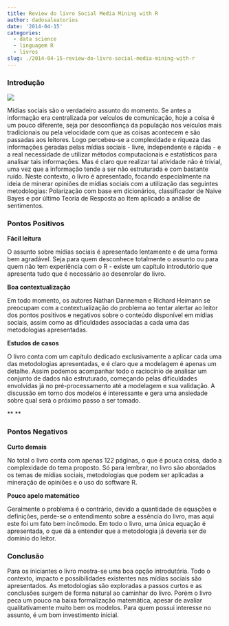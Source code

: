 ```yaml
---
title: Review do livro Social Media Mining with R
author: dadosaleatorios
date: '2014-04-15'
categories:
  - data science
  - linguagem R
  - livros
slug: ./2014-04-15-review-do-livro-social-media-mining-with-r
---
```


### Introdução

![](https://dadosaleatorios.files.wordpress.com/2014/04/bad1e-cover.jpg)

Mídias sociais são o verdadeiro assunto do momento. Se antes a informação era centralizada por veículos de comunicação, hoje a coisa é um pouco diferente, seja por desconfiança da população nos veículos mais tradicionais ou pela velocidade com que as coisas acontecem e são passadas aos leitores. Logo percebeu-se a complexidade e riqueza das informações geradas pelas mídias sociais - livre, independente e rápida - e a real necessidade de utilizar métodos computacionais e estatísticos para analisar tais informações. Mas é claro que realizar tal atividade não é trivial, uma vez que a informação tende a ser não estruturada e com bastante ruído. Neste contexto, o livro é apresentado, focando especialmente na ideia de minerar opiniões de mídias sociais com a utilização das seguintes metodologias: Polarização com base em dicionários, classificador de Naive Bayes e por último Teoria de Resposta ao Item aplicado a análise de sentimentos.

### Pontos Positivos

**Fácil leitura**

O assunto sobre mídias sociais é apresentado lentamente e de uma forma bem agradável. Seja para quem desconhece totalmente o assunto ou para quem não tem experiência com o R - existe um capítulo introdutório que apresenta tudo que é necessário ao desenrolar do livro.

**Boa contextualização**

Em todo momento, os autores Nathan Danneman e Richard Heimann se preocupam com a contextualização do problema ao tentar alertar ao leitor dos pontos positivos e negativos sobre o conteúdo disponível em mídias sociais, assim como as dificuldades associadas a cada uma das metodologias apresentadas.

**Estudos de casos**

O livro conta com um capítulo dedicado exclusivamente a aplicar cada uma das metodologias apresentadas, e é claro que a modelagem é apenas um detalhe. Assim podemos acompanhar todo o raciocínio de analisar um conjunto de dados não estruturado, começando pelas dificuldades envolvidas já no pré-processamento até a modelagem e sua validação. A discussão em torno dos modelos é interessante e gera uma ansiedade sobre qual será o próximo passo a ser tomado.

**
**

### Pontos Negativos

**Curto demais**

No total o livro conta com apenas 122 páginas, o que é pouca coisa, dado a complexidade do tema proposto. Só para lembrar, no livro são abordados os temas de mídias sociais, metodologias que podem ser aplicadas a mineração de opiniões e  o uso do software R.

**Pouco apelo matemático**

Geralmente o problema é o contrário, devido a quantidade de equações e definições, perde-se o entendimento sobre a essência do livro, mas aqui este foi um fato bem incômodo. Em todo o livro, uma única equação é apresentada, o que dá a entender que a metodologia já deveria ser de domínio do leitor.

### Conclusão

Para os iniciantes o livro mostra-se uma boa opção introdutória. Todo o contexto, impacto e possibilidades existentes nas mídias sociais são apresentados. As metodologias são exploradas a passos curtos e as conclusões surgem de forma natural ao caminhar do livro. Porém o livro peca um pouco na baixa formalização matemática, apesar de avaliar qualitativamente muito bem os modelos. Para quem possui interesse no assunto, é um bom investimento inicial.
